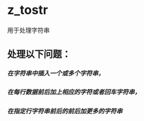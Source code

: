 # z_tostr
用于处理字符串

## 处理以下问题：
##### 在字符串中插入一个或多个字符串，
##### 在每行数据前后加上相应的字符或者回车字符串，
##### 在指定行字符串前后的前后加更多的字符串

